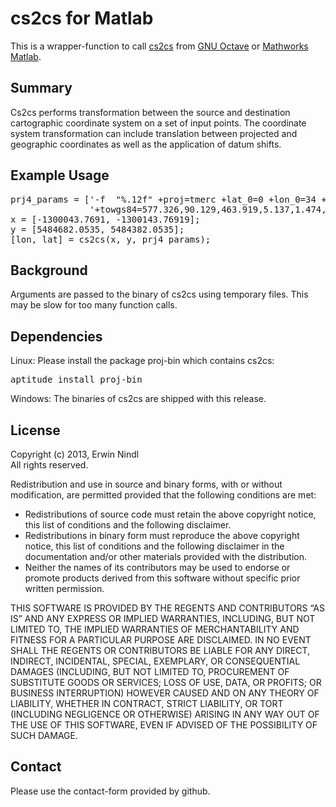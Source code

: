 cs2cs for Matlab
================

This is a wrapper-function to call 
[cs2cs](http://proj.maptools.org/man_cs2cs.html) from 
[GNU Octave](https://www.gnu.org/software/octave/) or 
[Mathworks Matlab](http://www.mathworks.com/products/matlab/).


Summary
-------
Cs2cs performs transformation between the source and destination cartographic 
coordinate system on a set of input points. The coordinate system 
transformation can include translation between projected and geographic 
coordinates as well as the application of datum shifts.


Example Usage
-------------
<pre>
prj4_params = ['-f  "%.12f" +proj=tmerc +lat_0=0 +lon_0=34 +k=1 +x_0=0 +y_0=0 +ellps=bessel ' ...
               '+towgs84=577.326,90.129,463.919,5.137,1.474,5.297,2.4232 +units=m +no_defs'];
x = [-1300043.7691, -1300143.76919];
y = [5484682.0535, 5484382.0535];
[lon, lat] = cs2cs(x, y, prj4_params);
</pre>


Background
----------
Arguments are passed to the binary of cs2cs using temporary files. This may be 
slow for too many function calls. 


Dependencies
------------
Linux:
Please install the package proj-bin which contains cs2cs:
<pre>
aptitude install proj-bin
</pre>

Windows:
The binaries of cs2cs are shipped with this release.


License
-------
Copyright (c) 2013, Erwin Nindl<br/>
All rights reserved.

Redistribution and use in source and binary forms, with or without modification, are permitted provided that the following conditions are met:

- Redistributions of source code must retain the above copyright notice, this list of conditions and the following disclaimer.
- Redistributions in binary form must reproduce the above copyright notice, this list of conditions and the following disclaimer in the documentation and/or other materials provided with the distribution.
- Neither the names of its contributors may be used to endorse or promote products derived from this software without specific prior written permission.

THIS SOFTWARE IS PROVIDED BY THE REGENTS AND CONTRIBUTORS “AS IS” AND ANY EXPRESS OR IMPLIED WARRANTIES, INCLUDING, BUT NOT LIMITED TO, THE IMPLIED WARRANTIES OF MERCHANTABILITY AND FITNESS FOR A PARTICULAR PURPOSE ARE DISCLAIMED. IN NO EVENT SHALL THE REGENTS OR CONTRIBUTORS BE LIABLE FOR ANY DIRECT, INDIRECT, INCIDENTAL, SPECIAL, EXEMPLARY, OR CONSEQUENTIAL DAMAGES (INCLUDING, BUT NOT LIMITED TO, PROCUREMENT OF SUBSTITUTE GOODS OR SERVICES; LOSS OF USE, DATA, OR PROFITS; OR BUSINESS INTERRUPTION) HOWEVER CAUSED AND ON ANY THEORY OF LIABILITY, WHETHER IN CONTRACT, STRICT LIABILITY, OR TORT (INCLUDING NEGLIGENCE OR OTHERWISE) ARISING IN ANY WAY OUT OF THE USE OF THIS SOFTWARE, EVEN IF ADVISED OF THE POSSIBILITY OF SUCH DAMAGE.


Contact
-------
Please use the contact-form provided by github.
